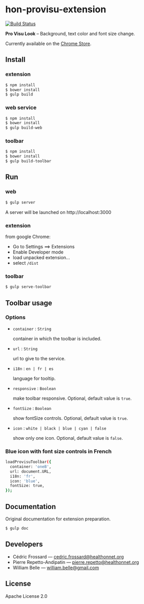 hon-provisu-extension
=====================

[![Build Status](https://travis-ci.org/healthonnet/hon-provisu-extension.svg?branch=master)](https://travis-ci.org/healthonnet/hon-provisu-extension)

**Pro Visu Look** – Background, text color and font size change.

Currently available on the
[Chrome Store](https://chrome.google.com/webstore/detail/pro-visu-look/aclahhnnigljilaknnbjbjeopdcfhoad).

Install
-------

### extension

```bash
$ npm install
$ bower install
$ gulp build
```

### web service

```bash
$ npm install
$ bower install
$ gulp build-web
```

### toolbar

```bash
$ npm install
$ bower install
$ gulp build-toolbar
```

Run
---

### web

```bash
$ gulp server
```

A server will be launched on http://localhost:3000

### extension

from google Chrome:

* Go to Settings ==> Extensions
* Enable Developer mode
* load unpacked extension...
* select `/dist`

### toolbar

```bash
$ gulp serve-toolbar
```

Toolbar usage
-------------

### Options

* `container` : `String`

  container in which the toolbar is included.

* `url` : `String`

  url to give to the service.

* `i18n` : `en | fr | es`

  language for tooltip.

* `responsive` : `Boolean`

  make toolbar responsive. Optional, default value is `true`.

* `fontSize` : `Boolean`

  show fontSize controls. Optional, default value is `true`.

* `icon` : `white | black | blue | cyan | false`

  show only one icon. Optional, default value is `false`.

### Blue icon with font size controls in French

```bash
loadProvisuToolbar({
  container: 'oneB',
  url: document.URL,
  i18n: 'fr',
  icon: 'blue',
  fontSize: true,
});
```

Documentation
-------------

Original documentation for extension preparation.

```bash
$ gulp doc
```

Developers
----------

* Cédric Frossard — <cedric.frossard@healthonnet.org>
* Pierre Repetto-Andipatin — <pierre.repetto@healthonnet.org>
* William Belle — <william.belle@gmail.com>

License
-------

Apache License 2.0
